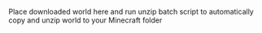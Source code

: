 Place downloaded world here and run unzip batch script to automatically copy and unzip world to your Minecraft folder